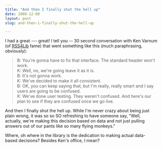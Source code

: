 ```yaml
---
title: "And then I finally shut the hell up"
date: 2008-12-08
layout: post
slug: and-then-i-finally-shut-the-hell-up

---
```


I had a great --- great! I tell you -- 30 second conversation with Ken Varnum (of <a title="Ken Varnum's RSS4Lib Blog" href="http://www.rss4lib.com/">RSS4Lib</a> fame) that went something like this (much paraphrasing, obviously):



<blockquote>B: You're gonna have to fix that interface. The standard header won't work.<br/>
K: Well, no, we're going leave it as it is.<br/>
B: It's not gonna work.<br/>
K: We've decided to make it all consistent.<br/>
B: OK, you can keep saying that, but I'm really, really smart and I say users are going to be confused.<br/>
K: We've done user testing. They weren't confused. And here's our plan to see if they are confused once we go live.
</blockquote>


And then I finally shut the hell up. While I'm never crazy about being just plain wrong, it was so so SO refreshing to have someone say, "Well, actually, we're making this decision based on data and not just pulling answers out of our pants like so many flying monkeys."

Where, oh where in the library is the dedication to making actual data-based decisions? Besides Ken's office, I mean?
